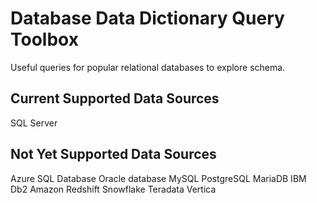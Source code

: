 # Database Data Dictionary Query Toolbox

Useful queries for popular relational databases to explore schema.

## Current Supported Data Sources

SQL Server

## Not Yet Supported Data Sources

Azure SQL Database
Oracle database
MySQL
PostgreSQL
MariaDB
IBM Db2
Amazon Redshift
Snowflake
Teradata
Vertica